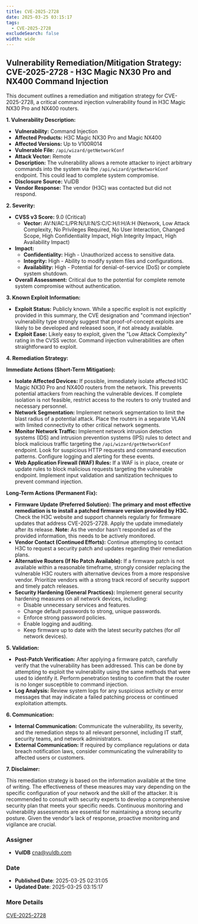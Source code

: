 ```yaml
---
title: CVE-2025-2728
date: 2025-03-25 03:15:17
tags:
  - CVE-2025-2728
excludeSearch: false
width: wide
---
```


## Vulnerability Remediation/Mitigation Strategy: CVE-2025-2728 - H3C Magic NX30 Pro and NX400 Command Injection

This document outlines a remediation and mitigation strategy for CVE-2025-2728, a critical command injection vulnerability found in H3C Magic NX30 Pro and NX400 routers.

**1. Vulnerability Description:**

*   **Vulnerability:** Command Injection
*   **Affected Products:** H3C Magic NX30 Pro and Magic NX400
*   **Affected Versions:** Up to V100R014
*   **Vulnerable File:** `/api/wizard/getNetworkConf`
*   **Attack Vector:** Remote
*   **Description:** The vulnerability allows a remote attacker to inject arbitrary commands into the system via the `/api/wizard/getNetworkConf` endpoint. This could lead to complete system compromise.
*   **Disclosure Source:** VulDB
*   **Vendor Response:**  The vendor (H3C) was contacted but did not respond.

**2. Severity:**

*   **CVSS v3 Score:** 9.0 (Critical)
    *   **Vector:** AV:N/AC:L/PR:N/UI:N/S:C/C:H/I:H/A:H (Network, Low Attack Complexity, No Privileges Required, No User Interaction, Changed Scope, High Confidentiality Impact, High Integrity Impact, High Availability Impact)
*   **Impact:**
    *   **Confidentiality:** High - Unauthorized access to sensitive data.
    *   **Integrity:** High - Ability to modify system files and configurations.
    *   **Availability:** High - Potential for denial-of-service (DoS) or complete system shutdown.
*   **Overall Assessment:**  Critical due to the potential for complete remote system compromise without authentication.

**3. Known Exploit Information:**

*   **Exploit Status:**  Publicly known. While a specific exploit is not explicitly provided in this summary, the CVE designation and "command injection" vulnerability type strongly suggest that proof-of-concept exploits are likely to be developed and released soon, if not already available.
*   **Exploit Ease:**  Likely easy to exploit, given the "Low Attack Complexity" rating in the CVSS vector. Command injection vulnerabilities are often straightforward to exploit.

**4. Remediation Strategy:**

**Immediate Actions (Short-Term Mitigation):**

*   **Isolate Affected Devices:** If possible, immediately isolate affected H3C Magic NX30 Pro and NX400 routers from the network.  This prevents potential attackers from reaching the vulnerable devices.  If complete isolation is not feasible, restrict access to the routers to only trusted and necessary personnel.
*   **Network Segmentation:**  Implement network segmentation to limit the blast radius of a potential attack. Place the routers in a separate VLAN with limited connectivity to other critical network segments.
*   **Monitor Network Traffic:** Implement network intrusion detection systems (IDS) and intrusion prevention systems (IPS) rules to detect and block malicious traffic targeting the `/api/wizard/getNetworkConf` endpoint.  Look for suspicious HTTP requests and command execution patterns.  Configure logging and alerting for these events.
*   **Web Application Firewall (WAF) Rules:** If a WAF is in place, create or update rules to block malicious requests targeting the vulnerable endpoint.  Implement input validation and sanitization techniques to prevent command injection.

**Long-Term Actions (Permanent Fix):**

*   **Firmware Update (Preferred Solution):**  **The primary and most effective remediation is to install a patched firmware version provided by H3C.**  Check the H3C website and support channels regularly for firmware updates that address CVE-2025-2728.  Apply the update immediately after its release. **Note:** As the vendor hasn't responded as of the provided information, this needs to be actively monitored.
*   **Vendor Contact (Continued Efforts):**  Continue attempting to contact H3C to request a security patch and updates regarding their remediation plans.
*   **Alternative Routers (If No Patch Available):** If a firmware patch is not available within a reasonable timeframe, strongly consider replacing the vulnerable H3C routers with alternative devices from a more responsive vendor.  Prioritize vendors with a strong track record of security support and timely patch releases.
*   **Security Hardening (General Practices):**  Implement general security hardening measures on all network devices, including:
    *   Disable unnecessary services and features.
    *   Change default passwords to strong, unique passwords.
    *   Enforce strong password policies.
    *   Enable logging and auditing.
    *   Keep firmware up to date with the latest security patches (for *all* network devices).

**5. Validation:**

*   **Post-Patch Verification:**  After applying a firmware patch, carefully verify that the vulnerability has been addressed.  This can be done by attempting to exploit the vulnerability using the same methods that were used to identify it.  Perform penetration testing to confirm that the router is no longer susceptible to command injection.
*   **Log Analysis:** Review system logs for any suspicious activity or error messages that may indicate a failed patching process or continued exploitation attempts.

**6. Communication:**

*   **Internal Communication:**  Communicate the vulnerability, its severity, and the remediation steps to all relevant personnel, including IT staff, security teams, and network administrators.
*   **External Communication:** If required by compliance regulations or data breach notification laws, consider communicating the vulnerability to affected users or customers.

**7. Disclaimer:**

This remediation strategy is based on the information available at the time of writing. The effectiveness of these measures may vary depending on the specific configuration of your network and the skill of the attacker.  It is recommended to consult with security experts to develop a comprehensive security plan that meets your specific needs. Continuous monitoring and vulnerability assessments are essential for maintaining a strong security posture.  Given the vendor's lack of response, proactive monitoring and vigilance are crucial.

### Assigner
- **VulDB** <cna@vuldb.com>

### Date
- **Published Date**: 2025-03-25 02:31:05
- **Updated Date**: 2025-03-25 03:15:17

### More Details
[CVE-2025-2728](https://www.cvedetails.com/cve/CVE-2025-2728)